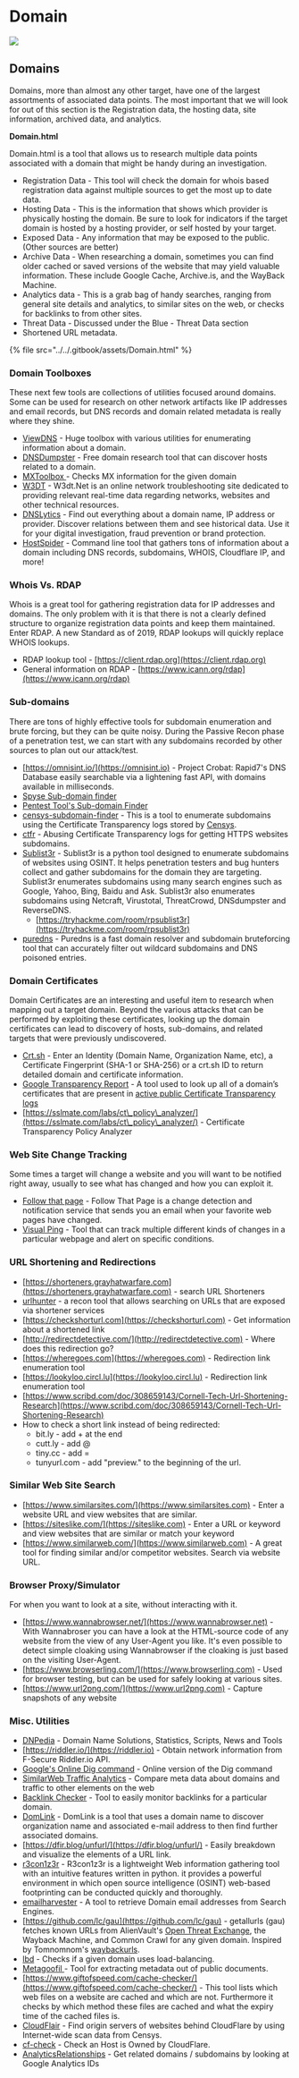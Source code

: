 # Domain

![](<../../.gitbook/assets/image (40).png>)

## Domains

Domains, more than almost any other target, have one of the largest assortments of associated data points. The most important that we will look for out of this section is the Registration data, the hosting data, site information, archived data, and analytics.

**Domain.html**

Domain.html is a tool that allows us to research multiple data points associated with a domain that might be handy during an investigation.

* Registration Data - This tool will check the domain for whois based registration data against multiple sources to get the most up to date data.
* Hosting Data - This is the information that shows which provider is physically hosting the domain. Be sure to look for indicators if the target domain is hosted by a hosting provider, or self hosted by your target.
* Exposed Data - Any information that may be exposed to the public. (Other sources are better)
* Archive Data  - When researching a domain, sometimes you can find older cached or saved versions of the website that may yield valuable information. These include Google Cache, Archive.is, and the WayBack Machine.
* Analytics data - This is a grab bag of handy searches, ranging from general site details and analytics, to similar sites on the web, or checks for backlinks to from other sites.
* Threat Data - Discussed under the Blue - Threat Data section
* Shortened URL metadata.

{% file src="../../.gitbook/assets/Domain.html" %}

### **Domain Toolboxes**

These next few tools are collections of utilities focused around domains. Some can be used for research on other network artifacts like IP addresses and email records, but DNS records and domain related metadata is really where they shine.

* [ViewDNS](https://viewdns.info) - Huge toolbox with various utilities for enumerating information about a domain.
* [DNSDumpster](https://dnsdumpster.com) - Free domain research tool that can discover hosts related to a domain.&#x20;
* [MXToolbox ](https://mxtoolbox.com)-  Checks MX information for the given domain
* [W3DT](https://w3dt.net) - W3dt.Net is an online network troubleshooting site dedicated to providing relevant real-time data regarding networks, websites and other technical resources.
* [DNSLytics](https://dnslytics.com) - Find out everything about a domain name, IP address or provider. Discover relations between them and see historical data. Use it for your digital investigation, fraud prevention or brand protection.
* [HostSpider](https://github.com/h3x0crypt/HostSpider) - Command line tool that gathers tons of information about a domain including DNS records, subdomains, WHOIS, Cloudflare IP, and more!

### **Whois Vs. RDAP**

Whois is a great tool for gathering registration data for IP addresses and domains. The only problem with it is that there is not a clearly defined structure to organize registration data points and keep them maintained. Enter RDAP. A new Standard as of 2019, RDAP lookups will quickly replace WHOIS lookups.&#x20;

* RDAP lookup tool - [https://client.rdap.org](https://client.rdap.org)
* General information on RDAP - [https://www.icann.org/rdap](https://www.icann.org/rdap)

### **Sub-domains**

There are tons of highly effective tools for subdomain enumeration and brute forcing, but they can be quite noisy. During the Passive Recon phase of a penetration test, we can start with any subdomains recorded by other sources to plan out our attack/test.

* [https://omnisint.io/](https://omnisint.io) - Project Crobat: Rapid7's DNS Database easily searchable via a lightening fast API, with domains available in milliseconds.
* [Spyse Sub-domain finder](https://spyse.com/tools/subdomain-finder)
* [Pentest Tool's Sub-domain Finder](https://pentest-tools.com/information-gathering/find-subdomains-of-domain)
* [censys-subdomain-finder](https://github.com/christophetd/censys-subdomain-finder) - This is a tool to enumerate subdomains using the Certificate Transparency logs stored by [Censys](https://censys.io).
* [ctfr](https://github.com/UnaPibaGeek/ctfr) - Abusing Certificate Transparency logs for getting HTTPS websites subdomains.
* [Sublist3r](https://github.com/aboul3la/Sublist3r) - Sublist3r is a python tool designed to enumerate subdomains of websites using OSINT. It helps penetration testers and bug hunters collect and gather subdomains for the domain they are targeting. Sublist3r enumerates subdomains using many search engines such as Google, Yahoo, Bing, Baidu and Ask. Sublist3r also enumerates subdomains using Netcraft, Virustotal, ThreatCrowd, DNSdumpster and ReverseDNS.
  * [https://tryhackme.com/room/rpsublist3r](https://tryhackme.com/room/rpsublist3r)
* [puredns](https://github.com/d3mondev/puredns) - Puredns is a fast domain resolver and subdomain bruteforcing tool that can accurately filter out wildcard subdomains and DNS poisoned entries.

### **Domain Certificates**

Domain Certificates are an interesting and useful item to research when mapping out a target domain. Beyond the various attacks that can be performed by exploiting these certificates, looking up the domain certificates can lead to discovery of hosts, sub-domains, and related targets that were previously undiscovered.

* [Crt.sh](https://crt.sh) - Enter an Identity (Domain Name, Organization Name, etc), a Certificate Fingerprint (SHA-1 or SHA-256) or a crt.sh ID to return detailed domain and certificate information.
* [Google Transparency Report](https://transparencyreport.google.com/https/certificates) - A tool used to look up all of a domain’s certificates that are present in [active public Certificate Transparency logs](https://www.certificate-transparency.org/known-logs)
* [https://sslmate.com/labs/ct\_policy\_analyzer/](https://sslmate.com/labs/ct\_policy\_analyzer/) - Certificate Transparency Policy Analyzer

### **Web Site Change Tracking**

Some times a target will change a website and you will want to be notified right away, usually to see what has changed and how you can exploit it.

* [Follow that page](https://followthatpage.com) - Follow That Page is a change detection and notification service that sends you an email when your favorite web pages have changed.
* [Visual Ping](https://visualping.io) - Tool that can track multiple different kinds of changes in a particular webpage and alert on specific conditions.

### URL Shortening and Redirections

* [https://shorteners.grayhatwarfare.com](https://shorteners.grayhatwarfare.com) - search URL Shorteners
* [urlhunter](https://github.com/utkusen/urlhunter) - a recon tool that allows searching on URLs that are exposed via shortener services
* [https://checkshorturl.com](https://checkshorturl.com) - Get information about a shortened link
* [http://redirectdetective.com/](http://redirectdetective.com) - Where does this redirection go?
* [https://wheregoes.com](https://wheregoes.com) - Redirection link enumeration tool
* [https://lookyloo.circl.lu](https://lookyloo.circl.lu) - Redirection link enumeration tool
* [https://www.scribd.com/doc/308659143/Cornell-Tech-Url-Shortening-Research](https://www.scribd.com/doc/308659143/Cornell-Tech-Url-Shortening-Research)
* How to check a short link instead of being redirected:
  * bit.ly - add + at the end
  * cutt.ly - add @
  * tiny.cc - add =
  * tunyurl.com - add "preview." to the beginning of the url.

### Similar Web Site Search

* [https://www.similarsites.com/](https://www.similarsites.com) - Enter a website URL and view websites that are similar.
* [https://siteslike.com/](https://siteslike.com) - Enter a URL or keyword and view websites that are similar or match your keyword
* [https://www.similarweb.com/](https://www.similarweb.com) - A great tool for finding similar and/or competitor websites. Search via website URL.

### Browser Proxy/Simulator

For when you want to look at a site, without interacting with it.

* [https://www.wannabrowser.net/](https://www.wannabrowser.net) - With Wannabroser you can have a look at the HTML-source code of any website from the view of any User-Agent you like. It's even possible to detect simple cloaking using Wannabrowser if the cloaking is just based on the visiting User-Agent.
* [https://www.browserling.com/](https://www.browserling.com) - Used for browser testing, but can be used for safely looking at various sites.
* [https://www.url2png.com/](https://www.url2png.com) - Capture snapshots of any website

### **Misc. Utilities**

* [DNPedia](https://dnpedia.com) - Domain Name Solutions, Statistics, Scripts, News and Tools
* [https://riddler.io/](https://riddler.io) - Obtain network information from F-Secure Riddler.io API.
* [Google's Online Dig command](https://toolbox.googleapps.com/apps/dig/) - Online version of the Dig command
* [SimilarWeb Traffic Analytics](https://www.similarweb.com) - Compare meta data about domains and traffic to other elements on the web
* [Backlink Checker](https://smallseotools.com/backlink-checker/) - Tool to easily monitor backlinks for a particular domain.
* [DomLink](https://github.com/vysecurity/DomLink) - DomLink is a tool that uses a domain name to discover organization name and associated e-mail address to then find further associated domains.
* [https://dfir.blog/unfurl/](https://dfir.blog/unfurl/) - Easily breakdown and visualize the elements of a URL link.
* [r3con1z3r](https://github.com/abdulgaphy/r3con1z3r) - R3con1z3r is a lightweight Web information gathering tool with an intuitive features written in python. it provides a powerful environment in which open source intelligence (OSINT) web-based footprinting can be conducted quickly and thoroughly.
* [emailharvester](https://www.kali.org/tools/emailharvester/) - A tool to retrieve Domain email addresses from Search Engines.
* [https://github.com/lc/gau](https://github.com/lc/gau) - getallurls (gau) fetches known URLs from AlienVault's [Open Threat Exchange](https://otx.alienvault.com), the Wayback Machine, and Common Crawl for any given domain. Inspired by Tomnomnom's [waybackurls](https://github.com/tomnomnom/waybackurls).
* [lbd](https://www.kali.org/tools/lbd/) - Checks if a given domain uses load-balancing.
* [Metagoofil ](https://github.com/laramies/metagoofil)- Tool for extracting metadata out of public documents.
* [https://www.giftofspeed.com/cache-checker/](https://www.giftofspeed.com/cache-checker/) - This tool lists which web files on a website are cached and which are not. Furthermore it checks by which method these files are cached and what the expiry time of the cached files is.
* [CloudFlair](https://github.com/christophetd/CloudFlair) - Find origin servers of websites behind CloudFlare by using Internet-wide scan data from Censys.
* [cf-check](https://github.com/dwisiswant0/cf-check) - Check an Host is Owned by CloudFlare.
* [AnalyticsRelationships](https://github.com/Josue87/AnalyticsRelationships) - Get related domains / subdomains by looking at Google Analytics IDs
